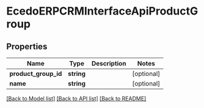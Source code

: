 # EcedoERPCRMInterfaceApiProductGroup

## Properties
Name | Type | Description | Notes
------------ | ------------- | ------------- | -------------
**product_group_id** | **string** |  | [optional] 
**name** | **string** |  | [optional] 

[[Back to Model list]](../README.md#documentation-for-models) [[Back to API list]](../README.md#documentation-for-api-endpoints) [[Back to README]](../README.md)


